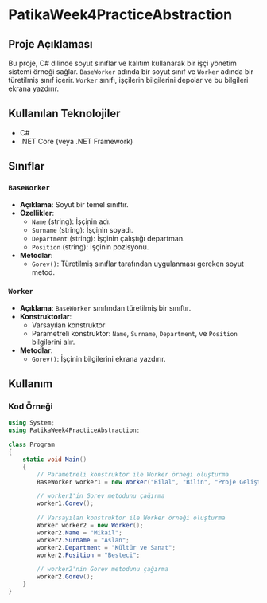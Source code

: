 # PatikaWeek4PracticeAbstraction

## Proje Açıklaması

Bu proje, C# dilinde soyut sınıflar ve kalıtım kullanarak bir işçi yönetim sistemi örneği sağlar. `BaseWorker` adında bir soyut sınıf ve `Worker` adında bir türetilmiş sınıf içerir. `Worker` sınıfı, işçilerin bilgilerini depolar ve bu bilgileri ekrana yazdırır.

## Kullanılan Teknolojiler

- C#
- .NET Core (veya .NET Framework)

## Sınıflar

### `BaseWorker`

- **Açıklama**: Soyut bir temel sınıftır.
- **Özellikler**:
  - `Name` (string): İşçinin adı.
  - `Surname` (string): İşçinin soyadı.
  - `Department` (string): İşçinin çalıştığı departman.
  - `Position` (string): İşçinin pozisyonu.
- **Metodlar**:
  - `Gorev()`: Türetilmiş sınıflar tarafından uygulanması gereken soyut metod.

### `Worker`

- **Açıklama**: `BaseWorker` sınıfından türetilmiş bir sınıftır.
- **Konstruktorlar**:
  - Varsayılan konstruktor
  - Parametreli konstruktor: `Name`, `Surname`, `Department`, ve `Position` bilgilerini alır.
- **Metodlar**:
  - `Gorev()`: İşçinin bilgilerini ekrana yazdırır.

## Kullanım

### Kod Örneği

```csharp
using System;
using PatikaWeek4PracticeAbstraction;

class Program
{
    static void Main()
    {
        // Parametreli konstruktor ile Worker örneği oluşturma
        BaseWorker worker1 = new Worker("Bilal", "Bilin", "Proje Geliştirme", "Geliştirici");

        // worker1'in Gorev metodunu çağırma
        worker1.Gorev();

        // Varsayılan konstruktor ile Worker örneği oluşturma
        Worker worker2 = new Worker();
        worker2.Name = "Mikail";
        worker2.Surname = "Aslan";
        worker2.Department = "Kültür ve Sanat";
        worker2.Position = "Besteci";

        // worker2'nin Gorev metodunu çağırma
        worker2.Gorev();
    }
}
